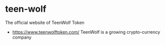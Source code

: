 # teen-wolf
The official website of TeenWolf Token
- https://www.teenwolftoken.com/
TeenWolf is a growing crypto-currency company
